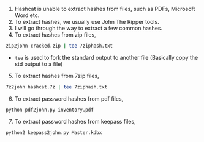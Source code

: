 1. Hashcat is unable to extract hashes from files, such as PDFs, Microsoft Word etc.
2. To extract hashes, we usually use John The Ripper tools.
3. I will go through the way to extract a few common hashes.
4. To extract hashes from zip files,
```sh
zip2john cracked.zip | tee 7ziphash.txt
```
- `tee` is used to fork the standard output to another file (Basically copy the std output to a file)
5. To extract hashes from 7zip files,
```sh
7z2john hashcat.7z | tee 7ziphash.txt
```
6. To extract password hashes from pdf files,
```sh
python pdf2john.py inventory.pdf
```
7. To extract password hashes from keepass files,
```sh
python2 keepass2john.py Master.kdbx 
```
